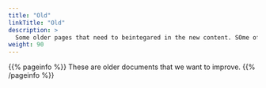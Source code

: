 ```yaml
---
title: "Old"
linkTitle: "Old"
description: >
  Some older pages that need to beintegared in the new content. SOme of the information may still be useful.
weight: 90
---
```


{{% pageinfo %}}
These are older documents that we want to improve.
{{% /pageinfo %}}


